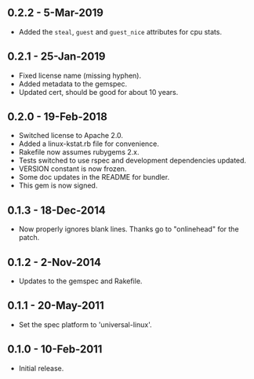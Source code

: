 ## 0.2.2 - 5-Mar-2019
* Added the `steal`, `guest` and `guest_nice` attributes for cpu stats.

## 0.2.1 - 25-Jan-2019
* Fixed license name (missing hyphen).
* Added metadata to the gemspec.
* Updated cert, should be good for about 10 years.

## 0.2.0 - 19-Feb-2018
* Switched license to Apache 2.0.
* Added a linux-kstat.rb file for convenience.
* Rakefile now assumes rubygems 2.x.
* Tests switched to use rspec and development dependencies updated.
* VERSION constant is now frozen.
* Some doc updates in the README for bundler.
* This gem is now signed.

## 0.1.3 - 18-Dec-2014
* Now properly ignores blank lines. Thanks go to "onlinehead" for the patch.

## 0.1.2 - 2-Nov-2014
* Updates to the gemspec and Rakefile.

## 0.1.1 - 20-May-2011
* Set the spec platform to 'universal-linux'.

## 0.1.0 - 10-Feb-2011
* Initial release.
